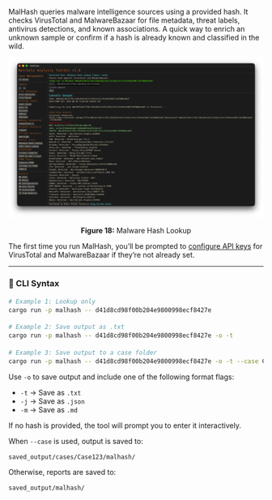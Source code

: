 MalHash queries malware intelligence sources using a provided hash. It checks VirusTotal and MalwareBazaar for file metadata, threat labels, antivirus detections, and known associations. A quick way to enrich an unknown sample or confirm if a hash is already known and classified in the wild.

![Malware Hash Lookup](../images/malhash.png)

<p align="center"><strong>Figure 18:</strong> Malware Hash Lookup</p>

The first time you run MalHash, you’ll be prompted to [configure API keys](../configuration/api-configuration.md) for VirusTotal and MalwareBazaar if they’re not already set.

---

### 🔧 CLI Syntax

```bash
# Example 1: Lookup only
cargo run -p malhash -- d41d8cd98f00b204e9800998ecf8427e

# Example 2: Save output as .txt
cargo run -p malhash -- d41d8cd98f00b204e9800998ecf8427e -o -t

# Example 3: Save output to a case folder
cargo run -p malhash -- d41d8cd98f00b204e9800998ecf8427e -o -t --case Case123
```

Use `-o` to save output and include one of the following format flags:
- `-t` → Save as `.txt`
- `-j` → Save as `.json`
- `-m` → Save as `.md`

If no hash is provided, the tool will prompt you to enter it interactively.

When `--case` is used, output is saved to:

```
saved_output/cases/Case123/malhash/
```

Otherwise, reports are saved to:

```
saved_output/malhash/
```
